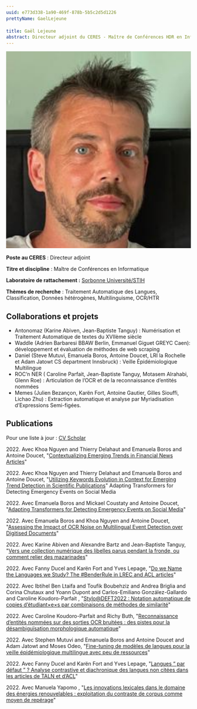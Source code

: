 ```yaml
---
uuid: e773d338-1a90-469f-878b-5b5c2d5d1226
prettyName: GaelLejeune

title: Gaël Lejeune
abstract: Directeur adjoint du CERES - Maître de Conférences HDR en Informatique
---
```


![](lejeune_gael.png)

**Poste au CERES** : Directeur adjoint

**Titre et discipline** : Maître de Conférences en Informatique

**Laboratoire de rattachement :** [Sorbonne Université/STIH](http://stih-sorbonne-universite.fr/)

**Thèmes de recherche** : Traitement Automatique des Langues, Classification, Données hétérogènes, Multilinguisme, OCR/HTR

## Collaborations et projets

- Antonomaz (Karine Abiven, Jean-Baptiste Tanguy) : Numérisation et Traitement Automatique de textes du XVIIème siècle
- Waddle (Adrien Barbaresi BBAW Berlin, Emmanuel Giguet GREYC Caen): développement et évaluation de méthodes de web scraping
- Daniel (Steve Mutuvi, Emanuela Boros, Antoine Doucet, LRI la Rochelle et Adam Jatowt CS department Innsbruck) : Veille Épidémiologique Multilingue
- ROC’n NER ( Caroline Parfait, Jean-Baptiste Tanguy, Motasem Alrahabi, Glenn Roe) : Articulation de l’OCR et de la reconnaissance d’entités nommées
- Memes (Julien Bezançon, Karën Fort, Antoine Gautier, Gilles Siouffi, Lichao Zhu) :  Extraction automatique et analyse par Myriadisation d’Expressions Semi-figées.

## Publications

Pour une liste à jour : [CV Scholar](https://scholar.google.fr/citations?user=32Mc2GwAAAAJ&hl=fr)

2022\. Avec Khoa Nguyen and Thierry Delahaut and Emanuela Boros  and Antoine Doucet, "[Contextualizing Emerging Trends in Financial News Articles](https://sites.google.com/nlg.csie.ntu.edu.tw/finnlp-2022-emnlp/accepted-papers?authuser=0)"

2022\. Avec Khoa Nguyen and Thierry Delahaut and Emanuela Boros  and Antoine Doucet, "[Utilizing Keywords Evolution in Context for Emerging Trend Detection in Scientific Publications]( )"
Adapting Transformers for Detecting Emergency Events on Social Media

2022\. Avec Emanuela Boros and Mickael Coustaty  and Antoine Doucet, "[Adapting Transformers for Detecting Emergency Events on Social Media]( )"

2022\. Avec Emanuela Boros and Khoa Nguyen  and Antoine Doucet, "[Assessing the Impact of OCR Noise on Multilingual Event Detection over Digitised Documents](https://www.springer.com/journal/799)"

2022\. Avec Karine Abiven and Alexandre Bartz  and Jean-Baptiste Tanguy, "[Vers une collection numérique des libelles parus pendant la fronde, ou comment relier des mazarinades](http://cornucopia16.com/blog/2022/04/24/karine-abiven-alexandre-bartz-gael-lejeune-et-jean-baptiste-tanguy-vers-une-collection-numerique-des-libelles-parus-pendant-la-fronde-ou-comment-relier-des-mazarinades/)"

2022\. Avec Fanny Ducel and Karën Fort  and Yves Lepage, "[Do we Name the Languages we Study? The \#BenderRule in LREC and ACL articles](https://hal.inria.fr/hal-03680561)"

2022\. Avec Ibtihel Ben Ltaifa and Toufik Boubehziz and Andrea Briglia and Corina Chutaux and Yoann Dupont and Carlos-Emiliano González-Gallardo and Caroline Koudoro-Parfait , "[Stylo\@DEFT2022 : Notation automatique de copies d’étudiant$\times$e$\times$s par combinaisons de méthodes de similarité](https://hal.archives-ouvertes.fr/hal-03705873)"

2022\. Avec Caroline Koudoro-Parfait  and Richy Buth, "[Reconnaissance d’entités nommées sur des sorties OCR bruitées : des pistes pour la désambiguïsation morphologique automatique](https://hal.archives-ouvertes.fr/hal-03701476)"

2022\. Avec Stephen Mutuvi and Emanuela Boros and Antoine Doucet and Adam Jatowt  and Moses Odeo, "[Fine-tuning de modèles de langues pour la veille épidémiologique multilingue avec peu de ressources](https://hal.archives-ouvertes.fr/hal-03701516)"

2022\. Avec Fanny Ducel and Karën Fort  and Yves Lepage, "[Langues “ par défaut ” ? Analyse contrastive et diachronique des langues non citées dans les articles de TALN et d’ACL](https://hal.inria.fr/hal-03680565)"

2022\. Avec Manuela Yapomo , "[Les innovations lexicales dans le domaine des énergies renouvelables : exploitation du contraste de corpus comme moyen de repérage](https://classiques-garnier.com/neologica.html)"
